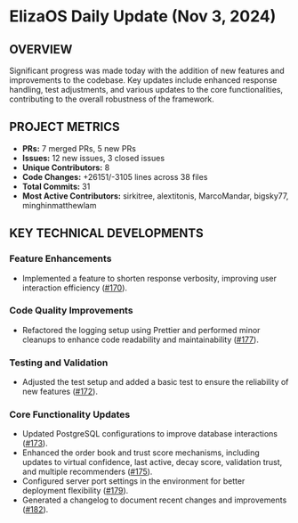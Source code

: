# ElizaOS Daily Update (Nov 3, 2024)

## OVERVIEW 
Significant progress was made today with the addition of new features and improvements to the codebase. Key updates include enhanced response handling, test adjustments, and various updates to the core functionalities, contributing to the overall robustness of the framework.

## PROJECT METRICS
- **PRs:** 7 merged PRs, 5 new PRs
- **Issues:** 12 new issues, 3 closed issues
- **Unique Contributors:** 8
- **Code Changes:** +26151/-3105 lines across 38 files
- **Total Commits:** 31
- **Most Active Contributors:** sirkitree, alextitonis, MarcoMandar, bigsky77, minghinmatthewlam

## KEY TECHNICAL DEVELOPMENTS

### Feature Enhancements
- Implemented a feature to shorten response verbosity, improving user interaction efficiency ([#170](https://github.com/elizaos/eliza/pull/170)).

### Code Quality Improvements
- Refactored the logging setup using Prettier and performed minor cleanups to enhance code readability and maintainability ([#177](https://github.com/elizaos/eliza/pull/177)).

### Testing and Validation
- Adjusted the test setup and added a basic test to ensure the reliability of new features ([#172](https://github.com/elizaos/eliza/pull/172)).

### Core Functionality Updates
- Updated PostgreSQL configurations to improve database interactions ([#173](https://github.com/elizaos/eliza/pull/173)).
- Enhanced the order book and trust score mechanisms, including updates to virtual confidence, last active, decay score, validation trust, and multiple recommenders ([#175](https://github.com/elizaos/eliza/pull/175)).
- Configured server port settings in the environment for better deployment flexibility ([#179](https://github.com/elizaos/eliza/pull/179)).
- Generated a changelog to document recent changes and improvements ([#182](https://github.com/elizaos/eliza/pull/182)).